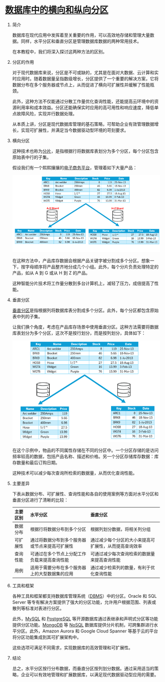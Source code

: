 # [数据库中的横向和纵向分区](https://www.baeldung.com/cs/databases-horizontal-vertical-partitioning)

1. 简介

    数据库在现代应用中发挥着至关重要的作用，可以高效地存储和管理大量数据。同样，水平分区和垂直分区是管理数据库数据的两种常用技术。

    在本教程中，我们将深入探讨这两种方法的区别。

2. 分区的作用

    对于现代数据库来说，分区是不可或缺的，尤其是在面对大数据、云计算和实时应用时。随着数据量呈指数级增长，分区提供了一个重要的解决方案，它将数据分布在多个服务器或节点上，从而促进了横向可扩展性并缓解了性能瓶颈。

    此外，这种方法不仅能通过分散工作量优化查询性能，还能提高云环境中的资源利用率和成本效益。分区还能确保实时应用的高可用性和响应速度，降低单点故障风险，实现并行数据处理。

    从本质上讲，分区是现代数据库管理的基石策略，可帮助企业有效管理数据增长，实现可扩展性，并满足当今数据驱动型环境的苛刻要求。

3. 横向分区

    这种技术也称为[分片](https://www.baeldung.com/cs/database-sharding-vs-partitioning)，是指根据行将数据库表划分为多个分区，每个分区包含原始表中行的子集。

    假设我们有一个熙熙攘攘的[电子商务平台](https://en.wikipedia.org/wiki/E-commerce)，管理着如下大量产品：

    ![水平分区](pic/horizontal.webp)

    在这种方法中，产品库存数据会根据产品关键字被分割成多个分区。想象一下，按字母顺序将产品整齐地分成几个小组。此外，每个分片负责处理特定的产品，如从 A 到 G 或从 H 到 Z 的产品。

    这种智能分片技术将工作量分散到多台计算机上，减轻了压力，成倍提高了性能。

4. 垂直分区

    [垂直分区](https://www.baeldung.com/cs/scaling-horizontally-vertically)是指根据列将数据库表分割成多个分区。此外，每个分区都包含原始表中列的子集。

    让我们换个角度，考虑在产品库存场景中使用垂直分区。这种方法需要将数据库表划分为多个分区，这次不是按行划分，而是按列划分，具体如下：

    ![垂直分区](pic/vertical.webp)

    在这个示例中，物品的不同属性存储在不同的分区中。一个分区存储的是访问频率较高的数据，包括产品名称、描述和价格。另一个分区存储库存数据：库存数量和最后订购日期。

    这种技术可以减少每次查询所检索的数据量，从而优化查询性能。

5. 主要差异

    下表从数据分布、可扩展性、查询性能和各自的使用案例等方面对水平分区和垂直分区进行了清晰的比较：

    |主要区别 |水平分区 |垂直分区|
    |-|-|-|
    |数据分布 |根据行将数据分布到多个分区 |根据列划分数据，将相关列分组|
    |可扩展性 |通过将数据分布到多个服务器或节点来提高可扩展性 |通过减少每个分区的大小来提高可扩展性，从而提高查询效率|
    |查询性能 |可通过在多个节点上分配工作负载来提高查询性能 |可通过减少每次查询检索的数据量来提高查询性能|
    |用例 |适用于需要分布在多个服务器上的大型数据集的应用 |通过减少检索列的数量，有利于优化查询性能 |

6. 工具和框架

    各种工具和框架都支持数据库管理系统（[DBMS](https://www.baeldung.com/cs/microservices-db-design)）中的分区。Oracle 和 SQL Server 等专有解决方案提供了强大的分区功能，允许用户根据范围、列表或散列等标准对表进行分区。

    此外，[MySQL](https://www.baeldung.com/java-connect-mysql) 和 [PostgreSQL](https://www.baeldung.com/spring-boot-postgresql-docker) 等开源数据库通过表继承和声明式分区等功能提供分区功能。[MongoDB](https://www.baeldung.com/java-mongodb) 等 [NoSQL](https://www.baeldung.com/spring-boot-nosql-database) 数据库提供分片机制，可跨集群进行水平分区。此外，Amazon Aurora 和 Google Cloud Spanner 等基于云的平台将分区功能集成到其可扩展架构中。

    这些选项可满足不同需求，实现数据库的高效管理和可扩展性。

7. 结论

    总之，水平分区按行分布数据，而垂直分区按列划分数据。通过采用适当的策略，企业可以有效地管理和扩展数据库，以满足现代数据驱动型应用的需要。
